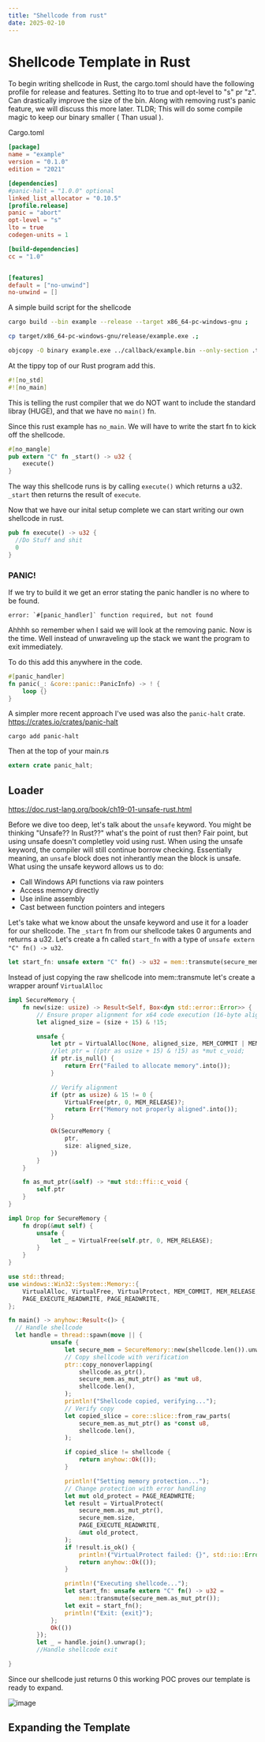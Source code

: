 ```yaml
---
title: "Shellcode from rust"
date: 2025-02-10
---
```


# Shellcode Template in Rust

To begin writing shellcode in Rust, the cargo.toml should have the following profile for release and features. Setting lto to true and opt-level to "s" pr "z". Can drastically improve the size of the bin. Along with removing rust's panic feature, we will discuss this more later. TLDR; This will do some compile magic to keep our binary smaller ( Than usual ). 

Cargo.toml
```toml
[package]
name = "example"
version = "0.1.0"
edition = "2021"

[dependencies]
#panic-halt = "1.0.0" optional
linked_list_allocator = "0.10.5"
[profile.release]
panic = "abort"
opt-level = "s"
lto = true
codegen-units = 1

[build-dependencies]
cc = "1.0"


[features]
default = ["no-unwind"]
no-unwind = []
```

A simple build script for the shellcode 
```bash
cargo build --bin example --release --target x86_64-pc-windows-gnu ;

cp target/x86_64-pc-windows-gnu/release/example.exe .;

objcopy -O binary example.exe ../callback/example.bin --only-section .text
```

At the tippy top of our Rust program add this. 

```rust
#![no_std]
#![no_main]
```
This is telling the rust compiler that we do NOT want to include the standard libray (HUGE), and that we have no `main()` fn. 

Since this rust example has `no_main`. We will have to write the start fn to kick off the shellcode. 

```rust
#[no_mangle]
pub extern "C" fn _start() -> u32 {
    execute()
}
```
The way this shellcode runs is by calling `execute()` which returns a u32. `_start` then returns the result of `execute`.

Now that we have our inital setup complete we can start writing our own shellcode in rust. 
```rust
pub fn execute() -> u32 {
  //Do Stuff and shit
  0
}
```

### PANIC!

If we try to build it we get an error stating the panic handler is no where to be found. 

```
error: `#[panic_handler]` function required, but not found
```

Ahhhh so remember when I said we will look at the removing panic. Now is the time. Well instead of unwraveling up the stack we want the program to exit immediately. 

To do this add this anywhere in the code. 
```rust
#[panic_handler]
fn panic(_: &core::panic::PanicInfo) -> ! {
    loop {}
}
```

A simpler more recent approach I've used was also the `panic-halt` crate. https://crates.io/crates/panic-halt
```
cargo add panic-halt
```

Then at the top of your main.rs 

```rust
extern crate panic_halt;
```

## Loader

https://doc.rust-lang.org/book/ch19-01-unsafe-rust.html

Before we dive too deep, let's talk about the `unsafe` keyword. You might be thinking "Unsafe?? In Rust??" what's the point of rust then? Fair point, but using unsafe doesn't completley void using rust. When using the unsafe keyword, the compiler will still continue borrow checking. Essentially meaning, an `unsafe` block does not inherantly mean the block is unsafe. What using the unsafe keyword allows us to do:
- Call Windows API functions via raw pointers
- Access memory directly
- Use inline assembly
- Cast between function pointers and integers

Let's take what we know about the unsafe keyword and use it for a loader for our shellcode. The `_start` fn from our shellcode takes 0 arguments and returns a u32. Let's create a fn called `start_fn` with a type of `unsafe extern "C" fn() -> u32`. 
 
```rust
let start_fn: unsafe extern "C" fn() -> u32 = mem::transmute(secure_mem.as_mut_ptr());
```


Instead of just copying the raw shellcode into mem::transmute let's create a wrapper arounf `VirtualAlloc`

```rust
impl SecureMemory {
    fn new(size: usize) -> Result<Self, Box<dyn std::error::Error>> {
        // Ensure proper alignment for x64 code execution (16-byte alignment)
        let aligned_size = (size + 15) & !15;

        unsafe {
            let ptr = VirtualAlloc(None, aligned_size, MEM_COMMIT | MEM_RESERVE, PAGE_READWRITE);
            //let ptr = ((ptr as usize + 15) & !15) as *mut c_void;
            if ptr.is_null() {
                return Err("Failed to allocate memory".into());
            }

            // Verify alignment
            if (ptr as usize) & 15 != 0 {
                VirtualFree(ptr, 0, MEM_RELEASE)?;
                return Err("Memory not properly aligned".into());
            }

            Ok(SecureMemory {
                ptr,
                size: aligned_size,
            })
        }
    }

    fn as_mut_ptr(&self) -> *mut std::ffi::c_void {
        self.ptr
    }
}

impl Drop for SecureMemory {
    fn drop(&mut self) {
        unsafe {
            let _ = VirtualFree(self.ptr, 0, MEM_RELEASE);
        }
    }
}
```


```rust
use std::thread;
use windows::Win32::System::Memory::{
    VirtualAlloc, VirtualFree, VirtualProtect, MEM_COMMIT, MEM_RELEASE, MEM_RESERVE,
    PAGE_EXECUTE_READWRITE, PAGE_READWRITE,
};

fn main() -> anyhow::Result<()> {
  // Handle shellcode
  let handle = thread::spawn(move || {
            unsafe {
                let secure_mem = SecureMemory::new(shellcode.len()).unwrap();
                // Copy shellcode with verification
                ptr::copy_nonoverlapping(
                    shellcode.as_ptr(),
                    secure_mem.as_mut_ptr() as *mut u8,
                    shellcode.len(),
                );
                println!("Shellcode copied, verifying...");
                // Verify copy
                let copied_slice = core::slice::from_raw_parts(
                    secure_mem.as_mut_ptr() as *const u8,
                    shellcode.len(),
                );

                if copied_slice != shellcode {
                    return anyhow::Ok(());
                }

                println!("Setting memory protection...");
                // Change protection with error handling
                let mut old_protect = PAGE_READWRITE;
                let result = VirtualProtect(
                    secure_mem.as_mut_ptr(),
                    secure_mem.size,
                    PAGE_EXECUTE_READWRITE,
                    &mut old_protect,
                );
                if !result.is_ok() {
                    println!("VirtualProtect failed: {}", std::io::Error::last_os_error());
                    return anyhow::Ok(());
                }

                println!("Executing shellcode...");
                let start_fn: unsafe extern "C" fn() -> u32 =
                    mem::transmute(secure_mem.as_mut_ptr());
                let exit = start_fn();
                println!("Exit: {exit}");
            };
            Ok(())
        });
        let _ = handle.join().unwrap();
        //Handle shellcode exit

}
```

Since our shellcode just returns 0 this working POC proves our template is ready to expand. 

![image](https://github.com/user-attachments/assets/195f25c2-82bf-4940-be7a-07d095c5d0d6)


## Expanding the Template

